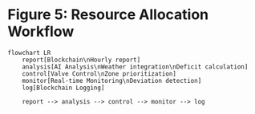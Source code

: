 # Figure 5: Resource Allocation Workflow

```mermaid
flowchart LR
    report[Blockchain\nHourly report]
    analysis[AI Analysis\nWeather integration\nDeficit calculation]
    control[Valve Control\nZone prioritization]
    monitor[Real-time Monitoring\nDeviation detection]
    log[Blockchain Logging]

    report --> analysis --> control --> monitor --> log
```

